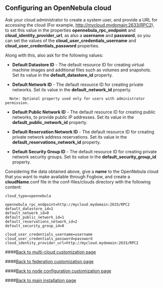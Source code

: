 ## Configuring an OpenNebula cloud

Ask your cloud administrator to create a system user, and provide a URL for accessing the cloud (For example, http://mycloud.mydomain:2633/RPC2), to set this value in the properties **opennebula_rpc_endpoint**  and **cloud_identity_provider_url**, as also a **username** and **password**, so you can set the values of the **cloud_user_credentials_username** and **cloud_user_credentials_password** properties.

Along with this, also ask for the following values:
* **Default Datastore ID** - The default resource ID for creating virtual machine images and additional files such as volumes and snapshots. Set its value in the **default_datastore_id** property.

* **Default Network ID** - The default resource ID for creating private networks. Set its value in the **default_network_id** property.
```
  Note: Optional property used only for users with administrator permission.
```
* **Default Public Network ID** - The default resource ID for creating public networks, to provide public IP addresses. Set its value in the **default_public_network_id** property.

* **Default Reservation Network ID** - The default resource ID for creating private network address reservations. Set its value in the **default_reservations_network_id** property.

* **Default Security Group ID** - The default resource ID for creating private network security groups. Set its value in the **default_security_group_id** property.

Considering the data obtained above, give a **name** to the OpenNebula cloud that you want to make available through Fogbow, and create a **cloudName**.conf file in the conf-files/clouds directory with the following content:
```
cloud_type=opennebula

opennebula_rpc_endpoint=http://mycloud.mydomain:2633/RPC2
default_datastore_id=1
default_network_id=0
default_public_network_id=1
default_reservations_network_id=2
default_security_group_id=0

cloud_user_credentials_username=username
cloud_user_credentials_password=password
cloud_identity_provider_url=http://mycloud.mydomain:2633/RPC2
```

####[Back to multi-cloud customization page](multi-cloud.md)

####[Back to federation customization page](federation.md)

####[Back to node configuration customization page](node-configuration.md)

####[Back to main installation page](main.md)